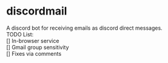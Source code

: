 # discordmail
A discord bot for receiving emails as discord direct messages. <br>
TODO List: <br>
[] In-browser service <br>
[] Gmail group sensitivity <br>
[] Fixes via comments
